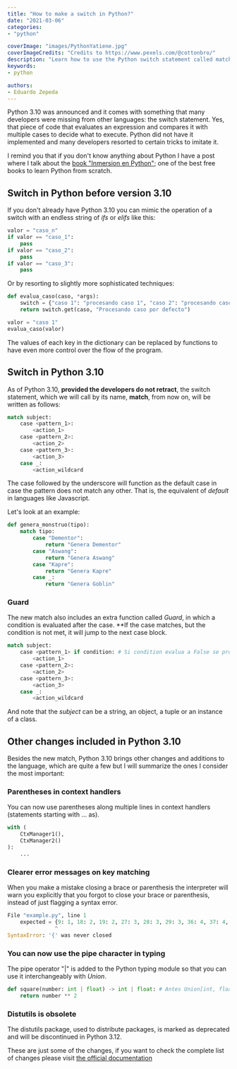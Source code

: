```yaml
---
title: "How to make a switch in Python?"
date: "2021-03-06"
categories:
- "python"

coverImage: "images/PythonYatiene.jpg"
coverImageCredits: "Credits to https://www.pexels.com/@cottonbro/"
description: "Learn how to use the Python switch statement called match, its basic syntax and guard, to control the flow of your application."
keywords:
- python

authors:
- Eduardo Zepeda
---
```


Python 3.10 was announced and it comes with something that many developers were missing from other languages: the switch statement. Yes, that piece of code that evaluates an expression and compares it with multiple cases to decide what to execute. Python did not have it implemented and many developers resorted to certain tricks to imitate it.

I remind you that if you don't know anything about Python I have a post where I talk about the [book "Inmersion en Python"](/learn-python-from-scratch-with-this-free-book/); one of the best free books to learn Python from scratch.

## Switch in Python before version 3.10

If you don't already have Python 3.10 you can mimic the operation of a switch with an endless string of _ifs_ or _elifs_ like this:

```python
valor = "caso_n"
if valor == "caso_1":
    pass
if valor == "caso_2":
    pass
if valor == "caso_3":
    pass
```

Or by resorting to slightly more sophisticated techniques:

```python
def evalua_caso(caso, *args):
    switch = {"caso 1": "procesando caso 1", "caso 2": "procesando caso 2", "caso 3": "procesando caso 3"}
    return switch.get(caso, "Procesando caso por defecto")

valor = "caso 1"
evalua_caso(valor)
```

The values of each key in the dictionary can be replaced by functions to have even more control over the flow of the program.

## Switch in Python 3.10

As of Python 3.10, **provided the developers do not retract**, the switch statement, which we will call by its name, **match**, from now on, will be written as follows:

```python
match subject:
    case <pattern_1>:
        <action_1>
    case <pattern_2>:
        <action_2>
    case <pattern_3>:
        <action_3>
    case _:
        <action_wildcard
```

The case followed by the underscore will function as the default case in case the pattern does not match any other. That is, the equivalent of _default_ in languages like Javascript.

Let's look at an example:

```python
def genera_monstruo(tipo):
    match tipo:
        case "Dementor":
            return "Genera Dementor"
        case "Aswang":
            return "Genera Aswang"
        case "Kapre":
            return "Genera Kapre"
        case _:
            return "Genera Goblin"
```

### Guard

The new match also includes an extra function called _Guard_, in which a condition is evaluated after the case. **If the case matches, but the condition is not met, it will jump to the next case block.

```python
match subject:
    case <pattern_1> if condition: # Si condition evalua a False se procederá al siguiente case
        <action_1>
    case <pattern_2>:
        <action_2>
    case <pattern_3>:
        <action_3>
    case _:
        <action_wildcard
```

And note that the _subject_ can be a string, an object, a tuple or an instance of a class.

## Other changes included in Python 3.10

Besides the new match, Python 3.10 brings other changes and additions to the language, which are quite a few but I will summarize the ones I consider the most important:

### Parentheses in context handlers

You can now use parentheses along multiple lines in context handlers (statements starting with ... as).

```python
with (
    CtxManager1(),
    CtxManager2()
):
    ...
```

### Clearer error messages on key matching

When you make a mistake closing a brace or parenthesis the interpreter will warn you explicitly that you forgot to close your brace or parenthesis, instead of just flagging a syntax error.

```python
File "example.py", line 1
    expected = {9: 1, 18: 2, 19: 2, 27: 3, 28: 3, 29: 3, 36: 4, 37: 4,
               ^
SyntaxError: '{' was never closed
```

### You can now use the pipe character in typing

The pipe operator "|" is added to the Python typing module so that you can use it interchangeably with _Union_.

```python
def square(number: int | float) -> int | float: # Antes Union[int, float]
    return number ** 2
```

### Distutils is obsolete

The distutils package, used to distribute packages, is marked as deprecated and will be discontinued in Python 3.12.

These are just some of the changes, if you want to check the complete list of changes please visit [the official documentation](https://docs.python.org/3.10/whatsnew/3.10.html)